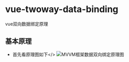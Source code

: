 # vue-twoway-data-binding
vue双向数据绑定原理
## 基本原理
- 首先看原理图如下</>
![MVVM框架数据双向绑定原理图](https://github.com/BuggMaker/vue-twoway-data-binding/blob/master/resources/img/data-binding.png)
